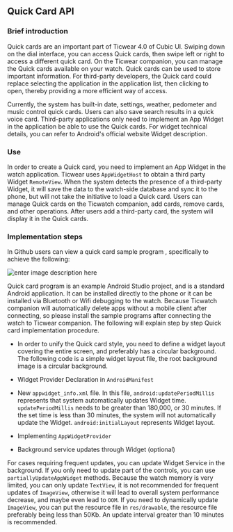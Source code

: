 ## Quick Card API

### Brief introduction

Quick cards are an important part of Ticwear 4.0 of Cubic UI. Swiping down on the dial interface, you can access Quick cards, then swipe left or right to access a different quick card. On the Ticwear companion, you can manage the Quick cards available on your watch. Quick cards can be used to store important information. For third-party developers, the Quick card could replace selecting the application in the application list, then clicking to open, thereby providing a more efficient way of access.

Currently, the system has built-in date, settings, weather, pedometer and music control quick cards. Users can also save search results in a quick voice card. Third-party applications only need to implement an App Widget in the application be able to use the Quick cards. For widget technical details, you can refer to Android's official website Widget description.

### Use

In order to create a Quick card, you need to implement an App Widget in the watch application. Ticwear uses `AppWidgetHost` to obtain a third party Widget `RemoteView`. When the system detects the presence of a third-party Widget, it will save the data to the watch-side database and sync it to the phone, but will not take the initiative to load a Quick card. Users can manage Quick cards on the Ticwatch companion, add cards, remove cards, and other operations. After users add a third-party card, the system will display it in the Quick cards.

### Implementation steps

In Github users can view a quick card sample program , specifically to achieve the following:

![enter image description here](http://developer.chumenwenwen.com/assets/img/widget-demo.jpg)

Quick card program is an example Android Studio project, and is a standard Android application. It can be installed directly to the phone or it can be installed via Bluetooth or Wifi debugging to the watch. Because Ticwatch companion will automatically delete apps without a mobile client after connecting, so please install the sample programs after connecting the watch to Ticwear companion. The following will explain step by step Quick card implementation procedure.

* In order to unify the Quick card style, you need to define a widget layout covering the entire screen, and preferably has a circular background. The following code is a simple widget layout file, the root background image is a circular background.

* Widget Provider Declaration in `AndroidManifest`

* New `appwidget_info.xml` file. In this file, `android:updatePeriodMillis` represents that system automatically updates Widget time. `updatePeriodMillis` needs to be greater than 180,000, or 30 minutes. If the set time is less than 30 minutes, the system will not automatically update the Widget. `android:initialLayout` represents Widget layout.

* Implementing `AppWidgetProvider`

* Background service updates through Widget (optional)

For cases requiring frequent updates, you can update Widget Service in the background. If you only need to update part of the controls, you can use `partiallyUpdateAppWidget` methods. Because the watch memory is very limited, you can only update `TextView`, it is not recommended for frequent updates of `ImageView`, otherwise it will lead to overall system performance decrease, and maybe even lead to `OOM`. If you need to dynamically update `ImageView`, you can put the resource file in `res/drawable`, the resource file preferably being less than 50Kb. An update interval greater than 10 minutes is recommended.


